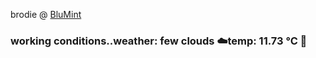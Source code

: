 brodie @ [BluMint](https://www.linkedin.com/company/blumint-io/)

<!--weather_start-->
### working conditions..weather: few clouds ☁️temp: 11.73 °C 👕<!--weather_end-->
